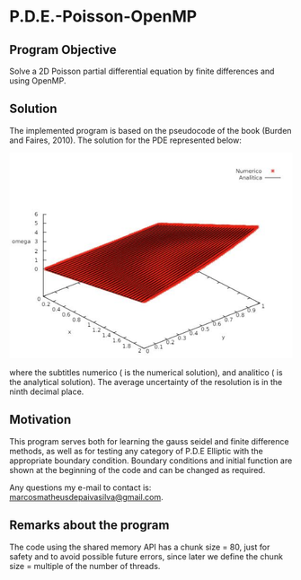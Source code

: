 # P.D.E.-Poisson-OpenMP
## Program Objective

Solve a 2D Poisson partial differential equation by finite differences and using OpenMP.

## Solution

The implemented program is based on the pseudocode of the book (Burden and Faires, 2010). The solution for the PDE represented below:

![SerialResult.JPG](https://github.com/M-MSilva/PDE-OpenMP/blob/main/SerialResult.JPG)

where the subtitles numerico ( is the numerical solution), and analitico ( is the analytical solution). The average uncertainty of the resolution is in the ninth decimal place.

## Motivation

This program serves both for learning the gauss seidel and finite difference methods, as well as for testing any category of P.D.E Elliptic with the appropriate boundary condition. Boundary conditions and initial function are shown at the beginning of the code and can be changed as required. 

Any questions my e-mail to contact is: marcosmatheusdepaivasilva@gmail.com.

## Remarks about the program

The code using the shared memory API has a chunk size = 80, just for safety and to avoid possible future errors, since later we define the chunk size = multiple of the number of threads.
